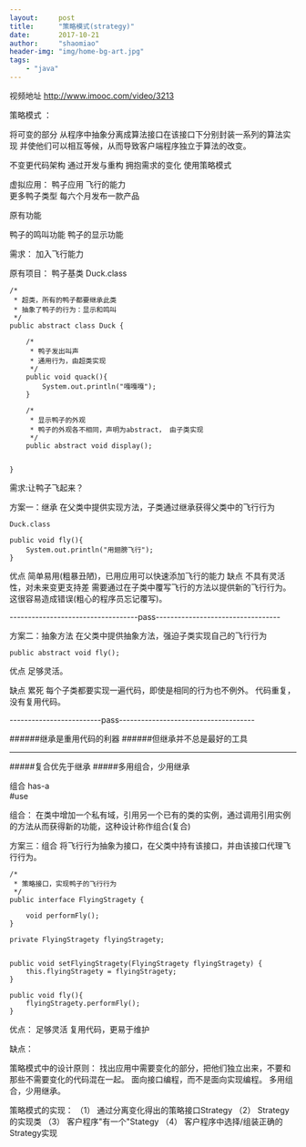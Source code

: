 ```yaml
---
layout:     post
title:      "策略模式(strategy)"
date:       2017-10-21
author:     "shaomiao"
header-img: "img/home-bg-art.jpg"
tags:
    - "java"
---
```

视频地址
http://www.imooc.com/video/3213

策略模式  ：

将可变的部分  从程序中抽象分离成算法接口在该接口下分别封装一系列的算法实现
并使他们可以相互等候，从而导致客户端程序独立于算法的改变。
 
不变更代码架构
通过开发与重构
拥抱需求的变化
使用策略模式

虚拟应用：  鸭子应用
飞行的能力  
更多鸭子类型
每六个月发布一款产品

原有功能

鸭子的鸣叫功能
鸭子的显示功能

需求：
加入飞行能力

原有项目：
鸭子基类
Duck.class

	/*
	 * 超类，所有的鸭子都要继承此类
	 * 抽象了鸭子的行为：显示和鸣叫
	 */
	public abstract class Duck {
	  
		/*
		 * 鸭子发出叫声
		 * 通用行为，由超类实现
		 */
		public void quack(){
			System.out.println("嘎嘎嘎");
		}
		
		/*
		 * 显示鸭子的外观
		 * 鸭子的外观各不相同，声明为abstract， 由子类实现
		 */
		public abstract void display();
		
			
	}

需求:让鸭子飞起来？


方案一：继承
    在父类中提供实现方法，子类通过继承获得父类中的飞行行为
    
    Duck.class

	public void fly(){
		System.out.println("用翅膀飞行");
	}


优点
  简单易用(粗暴丑陋)，已用应用可以快速添加飞行的能力
缺点
  不具有灵活性，对未来变更支持差
  需要通过在子类中覆写飞行的方法以提供新的飞行行为。这很容易造成错误(粗心的程序员忘记覆写)。

-----------------------------------pass----------------------------------

方案二：抽象方法
  在父类中提供抽象方法，强迫子类实现自己的飞行行为

	public abstract void fly();

优点
  足够灵活。

缺点
  累死
  每个子类都要实现一遍代码，即使是相同的行为也不例外。
  代码重复，没有复用代码。

-------------------------pass-------------------------------------

######继承是重用代码的利器
######但继承并不总是最好的工具

***

#####复合优先于继承
#####多用组合，少用继承

组合
has-a   
#use

组合：
 在类中增加一个私有域，引用另一个已有的类的实例，通过调用引用实例的方法从而获得新的功能，这种设计称作组合(复合)


方案三：组合
  将飞行行为抽象为接口，在父类中持有该接口，并由该接口代理飞行行为。

	/*
	 * 策略接口，实现鸭子的飞行行为
	 */
	public interface FlyingStragety {

		void performFly();
	}

	private FlyingStragety flyingStragety;


	public void setFlyingStragety(FlyingStragety flyingStragety) {
		this.flyingStragety = flyingStragety;
	}

	public void fly(){
		flyingStragety.performFly();
	}

优点：
  足够灵活
  复用代码，更易于维护

缺点：
  


策略模式中的设计原则：
  找出应用中需要变化的部分，把他们独立出来，不要和那些不需要变化的代码混在一起。
  面向接口编程，而不是面向实现编程。
  多用组合，少用继承。

策略模式的实现：
  （1） 通过分离变化得出的策略接口Strategy
  （2） Strategy的实现类
  （3） 客户程序"有一个"Stategy
  （4） 客户程序中选择/组装正确的Strategy实现







  
